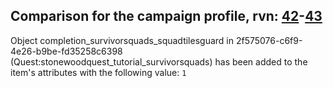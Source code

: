 ## Comparison for the campaign profile, rvn: [42](https://github.com/PRO100KatYT/FortniteProfileRevisions/tree/main/profiles/campaign/42%20campaign.json)-[43](https://github.com/PRO100KatYT/FortniteProfileRevisions/tree/main/profiles/campaign/43%20campaign.json)

Object completion_survivorsquads_squadtilesguard in 2f575076-c6f9-4e26-b9be-fd35258c6398 (Quest:stonewoodquest_tutorial_survivorsquads) has been added to the item's attributes with the following value: `1`
<br><br>
